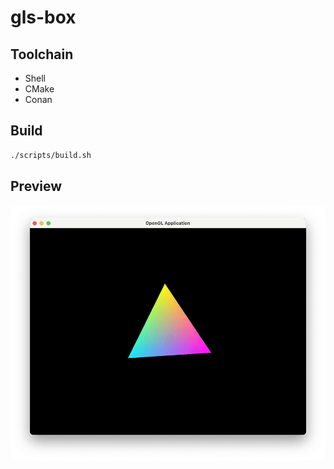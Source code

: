 # gls-box

## Toolchain
- Shell
- CMake
- Conan

## Build
```bash
./scripts/build.sh
```

## Preview
![Preview Image](doc/img.png)
